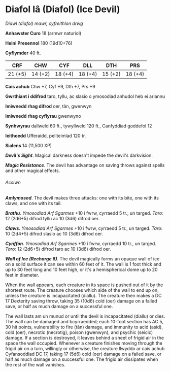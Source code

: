 # Diafol Iâ (Diafol) (Ice Devil)

*Diawl (diafol) mawr, cyfreithlon drwg*

**Anhawster Curo** 18 (armwr naturiol)

**Heini Presennol** 180 (19d10+76)

**Cyflymder** 40 ft.

| CRF     | CHW     | CYF     | DLL     | DTH     | PRS     |
|---------|---------|---------|---------|---------|---------|
| 21 (+5) | 14 (+2) | 18 (+4) | 18 (+4) | 15 (+2) | 18 (+4) |

**Cais achub** Chw +7, Cyf +9, Dth +7, Prs +9

**Gwrthiant i ddifrod** taro, tyllu, ac slasio o ymosodiad anhudol heb ei ariannu

**Imiwnedd rhag difrod** oer, tân, gwenwyn

**Imiwnedd rhag cyflyrau** gwenwyno

**Synhwyrau** dallweld 60 ft., tywyllweld 120 ft., Canfyddiad goddefol 12

**Ieithoedd** Ufferaidd, pellteimlad 120 tr.

**Sialens** 14 (11,500 XP)

***Devil's Sight***. Magical darkness doesn't impede the devil's darkvision.

***Magic Resistance***. The devil has advantage on saving throws against spells and other magical effects.

###### Acsiwn

***Amlymosod***. The devil makes three attacks: one with its bite, one with its claws, and one with its tail.

***Brathu***. *Ymosodiad Arf Sgarmes* +10 i fwrw, cyrraedd 5 tr., un targed. *Taro:* 12 (2d6+5) difrod tyllu ac 10 (3d6) difrod oer.

***Claws.*** *Ymosodiad Arf Sgarmes* +10 i fwrw, cyrraedd 5 tr., un targed. *Taro:* 10 (2d4+5) difrod slasio ac 10 (3d6) difrod oer.

***Cynffon***. *Ymosodiad Arf Sgarmes* +10 i fwrw, cyrraedd 10 tr., un targed. *Taro:* 12 (2d6+5) difrod taro ac 10 (3d6) difrod oer.

***Wall of Ice (Recharge 6)***. The devil magically forms an opaque wall of ice on a solid surface it can see within 60 feet of it. The wall is 1 foot thick and up to 30 feet long and 10 feet high, or it's a hemispherical dome up to 20 feet in diameter.

When the wall appears, each creature in its space is pushed out of it by the shortest route. The creature chooses which side of the wall to end up on, unless the creature is incapacitated (diallu). The creature then makes a DC 17 Dexterity saving throw, taking 35 (10d6) cold (oer) damage on a failed save, or half as much damage on a successful one.

The wall lasts am un munud or until the devil is incapacitated (diallu) or dies. The wall can be damaged and bcyrraedded; each 10-foot section has AC 5, 30 hit points, vulnerability to fire (tân) damage, and immunity to acid (asid), cold (oer), necrotic (necrotig), poison (gwenwyn), and psychic (seicic) damage. If a section is destroyed, it leaves behind a sheet of frigid air in the space the wall occupied. Whenever a creature finishes moving through the frigid air on a turn, willingly or otherwise, the creature llwyddo ar cais achub Cyfansoddiad DC 17, taking 17 (5d6) cold (oer) damage on a failed save, or half as much damage on a successful one. The frigid air dissipates when the rest of the wall vanishes.